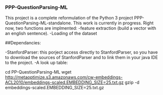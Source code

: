 ### PPP-QuestionParsing-ML

This project is a complete reformulation of the Python 3 project PPP-QuestionParsing-ML-standalone.
This work is currently in progress.
Right now, two functions are implmented:
-feature extraction (build a vector with an english sentence).
-Loading of the dataset

##Dependancies:

-StanfordParser: this porject access directly to StanfordParser, so you have to download the sources of StanfordParser and to link them in your java IDE to the project.
-A look up table:

   cd PP-QuestionParsing-ML
   wget http://metaoptimize.s3.amazonaws.com/cw-embeddings-ACL2010/embeddings-scaled.EMBEDDING_SIZE=25.txt.gz
   gzip -d embeddings-scaled.EMBEDDING_SIZE=25.txt.gz
   
